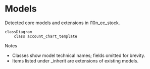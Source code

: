 # Models

Detected core models and extensions in l10n_ec_stock.

```mermaid
classDiagram
    class account_chart_template
```

Notes
- Classes show model technical names; fields omitted for brevity.
- Items listed under _inherit are extensions of existing models.
